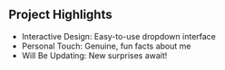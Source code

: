 ## Project Highlights

* Interactive Design: Easy-to-use dropdown interface
* Personal Touch: Genuine, fun facts about me
* Will Be Updating: New surprises await!
